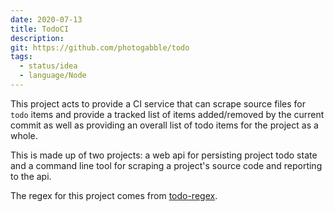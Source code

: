 ```yaml
---
date: 2020-07-13
title: TodoCI
description: 
git: https://github.com/photogabble/todo
tags:
  - status/idea
  - language/Node
---
```


This project acts to provide a CI service that can scrape source files for `todo` items and provide a tracked list of items added/removed by the current commit as well as providing an overall list of todo items for the project as a whole.

This is made up of two projects: a web api for persisting project todo state and a command line tool for scraping a project's source code and reporting to the api.

The regex for this project comes from [todo-regex](https://github.com/regexhq/todo-regex).
